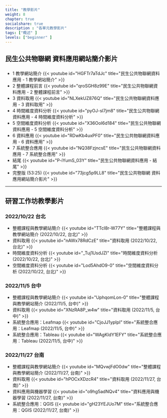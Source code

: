 ```yaml
---
title: "教學影片"
weight: 8
chapter: true
socialshare: true
description : "各單元教學影片"
tags: ["概述" ]
levels: ["beginner" ]
---
```


## 民生公共物聯網 資料應用網站簡介影片
###

- 1 教學網站簡介
  {{< youtube id="HGFTr7aTdJc" title="民生公共物聯網資料應用 - 1 教學網站簡介" >}}
- 2 整體課程前言
  {{< youtube id="qroSGH8z99E" title="民生公共物聯網資料應用 - 2 整體課程前言" >}}
- 3 資料取用
  {{< youtube id="NLXekUZ876Q" title="民生公共物聯網資料應用 - 3 資料取用" >}}
- 4 時間維度資料分析
  {{< youtube id="pyOJ-sl7jm8" title="民生公共物聯網資料應用 - 4 時間維度資料分析" >}}
- 5 空間維度資料分析
  {{< youtube id="X36OoI6d184" title="民生公共物聯網資料應用 - 5 空間維度資料分析" >}}
- 6 資料應用
  {{< youtube id="RDwKb4uxPF0" title="民生公共物聯網資料應用 - 6 資料應用" >}}
- 7 系統整合應用 
  {{< youtube id="NQ38FzjncsE" title="民生公共物聯網資料應用 - 7 系統整合應用" >}}
- 結尾
  {{< youtube id="P-iYumS_03Y" title="民生公共物聯網資料應用 - 結尾" >}}
- 完整版 (53:25)
  {{< youtube id="73jcg5p9LL8" title="民生公共物聯網 資料應用網站簡介影片" >}}

---

## 研習工作坊教學影片 
###

### 2022/10/22 台北

- 整體課程與教學網站簡介
  {{< youtube id="TTcI8r-W77Y" title="整體課程與教學網站簡介 (2022/10/22, 台北)" >}}
- 資料取用
  {{< youtube id="nAWx78RdCzE" title="資料取用 (2022/10/22, 台北)" >}}
- 時間維度資料分析
  {{< youtube id="_Tuj1UsdJZI" title="時間維度資料分析 (2022/10/22, 台北)" >}}
- 空間維度資料分析
  {{< youtube id="Lod5AhdO9-0" title="空間維度資料分析 (2022/10/22, 台北)" >}}


### 2022/11/5 台中

- 整體課程與教學網站簡介
  {{< youtube id="UphqomLon-0" title="整體課程與教學網站簡介 (2022/11/5, 台中)" >}}
- 資料取用
  {{< youtube id="XNzRA8P_w4w" title="資料取用 (2022/11/5, 台中)" >}}
- 系統整合應用：Leafmap
  {{< youtube id="CjoJJ1ypIpI" title="系統整合應用：Leafmap (2022/11/5, 台中)" >}}
- 系統整合應用：Tableau
  {{< youtube id="WAgKIdY1EFY" title="系統整合應用：Tableau (2022/11/5, 台中)" >}}


### 2022/11/27 台南

- 整體課程與教學網站簡介
  {{< youtube id="MQvwjFdO0dw" title="整體課程與教學網站簡介 (2022/11/27, 台南)" >}}
- 資料取用
  {{< youtube id="hPOCxXDzcR4" title="資料取用 (2022/11/27, 台南)" >}}
- 資料應用與機器學習
  {{< youtube id="o9hg5adNQv4" title="資料應用與機器學習 (2022/11/27, 台南)" >}}
- 系統整合應用：QGIS
  {{< youtube id="gH23YEJUo7M" title="系統整合應用：QGIS (2022/11/27, 台南)" >}}

